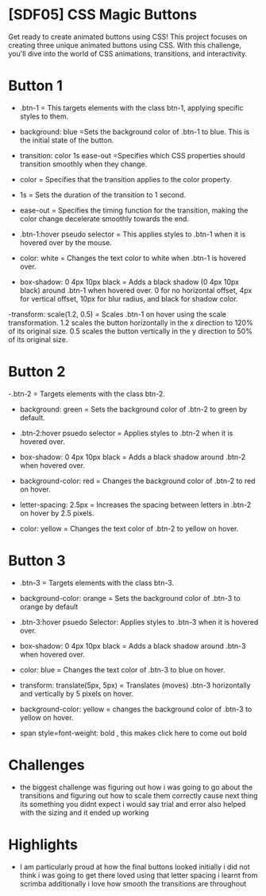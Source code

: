 # [SDF05] CSS Magic Buttons

Get ready to create animated buttons using CSS! This project focuses on creating three unique animated buttons using CSS. With this challenge, you'll dive into the world of CSS animations, transitions, and interactivity.

# Button 1 

- .btn-1 = This targets elements with the class btn-1, applying specific styles to them.

- background: blue =Sets the background color of .btn-1 to blue. This is the initial state of the button.

- transition: color 1s ease-out =Specifies which CSS properties should transition smoothly when they change.

- color = Specifies that the transition applies to the color property.

- 1s =  Sets the duration of the transition to 1 second.

- ease-out = Specifies the timing function for the transition, making the color change decelerate smoothly towards the end.

- .btn-1:hover pseudo selector  =  This applies styles to .btn-1 when it is hovered over by the mouse.

- color: white = Changes the text color to white when .btn-1 is hovered over.

- box-shadow: 0 4px 10px black = Adds a black shadow (0 4px 10px black) around .btn-1 when hovered over.
0 for no horizontal offset, 4px for vertical offset, 10px for blur radius, and black for shadow color.

-transform: scale(1.2, 0.5) = Scales .btn-1 on hover using the scale transformation.
1.2 scales the button horizontally in the x direction to 120% of its original size.
0.5 scales the button vertically in the y direction to 50% of its original size.

# Button 2

-.btn-2 = Targets elements with the class btn-2.

- background: green =  Sets the background color of .btn-2 to green by default.

- .btn-2:hover psuedo selector = Applies styles to .btn-2 when it is hovered over.

- box-shadow: 0 4px 10px black = Adds a black shadow around .btn-2 when hovered over.

- background-color: red = Changes the background color of .btn-2 to red on hover.

- letter-spacing: 2.5px =  Increases the spacing between letters in .btn-2 on hover by 2.5 pixels.

- color: yellow =  Changes the text color of .btn-2 to yellow on hover.


# Button 3

- .btn-3 = Targets elements with the class btn-3.

- background-color: orange = Sets the background color of .btn-3 to orange by default

- .btn-3:hover psuedo Selector: Applies styles to .btn-3 when it is hovered over.

- box-shadow: 0 4px 10px black =  Adds a black shadow around .btn-3 when hovered over.

- color: blue = Changes the text color of .btn-3 to blue on hover.

- transform: translate(5px, 5px) = Translates (moves) .btn-3 horizontally and vertically by 5 pixels on hover.

- background-color: yellow = changes the background color of .btn-3 to yellow on hover.

- span style=font-weight: bold , this makes click here to come out bold

# Challenges

- the biggest challenge was figuring out how i was going to go about the transitions and figuring out how to scale them correctly cause next thing its something you didnt expect i would say trial and error also helped with the sizing and it ended up working

# Highlights 

- I am particularly proud at how the final buttons looked initially i did not think i was going to get there loved using that letter spacing i learnt from scrimba additionally i love how smooth the transitions are throughout 
